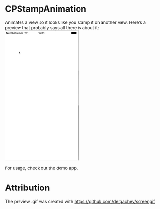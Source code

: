 # CPStampAnimation
Animates a view so it looks like you stamp it on another view.
Here's a preview that probably says all there is about it:
![CPStampAnimation](https://raw.githubusercontent.com/FlorianCP/CPStampAnimation/master/CPStampAnimation_DemoVideo.gif)

For usage, check out the demo app.

# Attribution
The preview .gif was created with https://github.com/dergachev/screengif